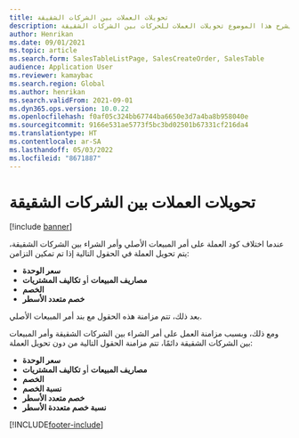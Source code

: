 ```yaml
---
title: تحويلات العملات بين الشركات الشقيقة
description: يشرح هذا الموضوع تحويلات العملات للحركات بين الشركات الشقيقة
author: Henrikan
ms.date: 09/01/2021
ms.topic: article
ms.search.form: SalesTableListPage, SalesCreateOrder, SalesTable
audience: Application User
ms.reviewer: kamaybac
ms.search.region: Global
ms.author: henrikan
ms.search.validFrom: 2021-09-01
ms.dyn365.ops.version: 10.0.22
ms.openlocfilehash: f0af05c324bb67744ba6650e3d7a4ba8b958040e
ms.sourcegitcommit: 9166e531ae5773f5bc3bd02501b67331cf216da4
ms.translationtype: HT
ms.contentlocale: ar-SA
ms.lasthandoff: 05/03/2022
ms.locfileid: "8671887"
---
```

# <a name="intercompany-currency-conversions"></a>تحويلات العملات بين الشركات الشقيقة

[!include [banner](../../includes/banner.md)]

عندما اختلاف كود العملة على أمر المبيعات الأصلي وأمر الشراء بين الشركات الشقيقة، يتم تحويل العملة في الحقول التالية إذا تم تمكين التزامن:

- **سعر الوحدة**
- **مصاريف المبيعات‬** أو **تكاليف المشتريات‬**
- **الخصم**
- **خصم متعدد الأسطر**

بعد ذلك، تتم مزامنة هذه الحقول مع بند أمر المبيعات الأصلي.

ومع ذلك، وبسبب مزامنة العمل على أمر الشراء بين الشركات الشقيقة وأمر المبيعات بين الشركات الشقيقة دائمًا، تتم مزامنة الحقول التالية من دون تحويل العملة:

- **سعر الوحدة**
- **مصاريف المبيعات‬** أو **تكاليف المشتريات‬**
- **الخصم**
- **نسبة الخصم**
- **خصم متعدد الأسطر**
- **نسبة خصم متعددة الأسطر**

[!INCLUDE[footer-include](../../includes/footer-banner.md)]

